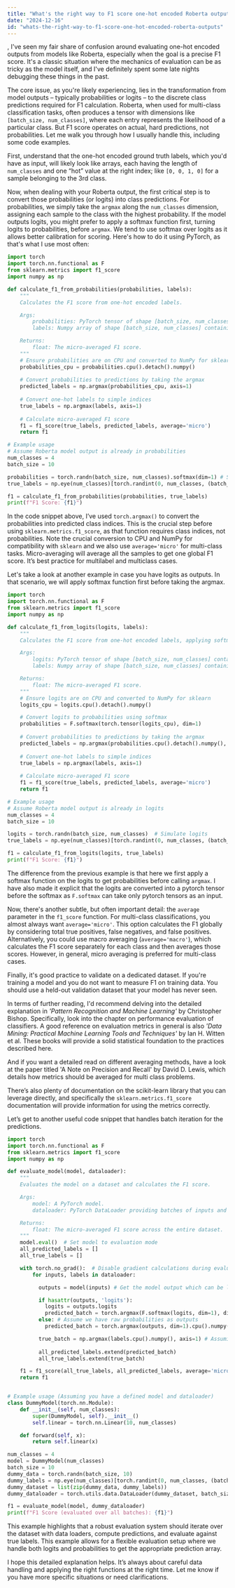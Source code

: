 ```yaml
---
title: "What's the right way to F1 score one-hot encoded Roberta outputs?"
date: "2024-12-16"
id: "whats-the-right-way-to-f1-score-one-hot-encoded-roberta-outputs"
---
```


,  I've seen my fair share of confusion around evaluating one-hot encoded outputs from models like Roberta, especially when the goal is a precise F1 score. It's a classic situation where the mechanics of evaluation can be as tricky as the model itself, and I've definitely spent some late nights debugging these things in the past.

The core issue, as you're likely experiencing, lies in the transformation from model outputs – typically probabilities or logits – to the discrete class predictions required for F1 calculation. Roberta, when used for multi-class classification tasks, often produces a tensor with dimensions like `[batch_size, num_classes]`, where each entry represents the likelihood of a particular class. But F1 score operates on actual, hard predictions, not probabilities. Let me walk you through how I usually handle this, including some code examples.

First, understand that the one-hot encoded ground truth labels, which you'd have as input, will likely look like arrays, each having the length of `num_classes` and one “hot” value at the right index; like `[0, 0, 1, 0]` for a sample belonging to the 3rd class.

Now, when dealing with your Roberta output, the first critical step is to convert those probabilities (or logits) into class predictions. For probabilities, we simply take the `argmax` along the `num_classes` dimension, assigning each sample to the class with the highest probability. If the model outputs logits, you might prefer to apply a softmax function first, turning logits to probabilities, before `argmax`. We tend to use softmax over logits as it allows better calibration for scoring. Here's how to do it using PyTorch, as that's what I use most often:

```python
import torch
import torch.nn.functional as F
from sklearn.metrics import f1_score
import numpy as np

def calculate_f1_from_probabilities(probabilities, labels):
    """
    Calculates the F1 score from one-hot encoded labels.

    Args:
        probabilities: PyTorch tensor of shape [batch_size, num_classes]
        labels: Numpy array of shape [batch_size, num_classes] containing the true one-hot labels

    Returns:
        float: The micro-averaged F1 score.
    """
    # Ensure probabilities are on CPU and converted to NumPy for sklearn
    probabilities_cpu = probabilities.cpu().detach().numpy()
    
    # Convert probabilities to predictions by taking the argmax
    predicted_labels = np.argmax(probabilities_cpu, axis=1)
    
    # Convert one-hot labels to simple indices
    true_labels = np.argmax(labels, axis=1)
    
    # Calculate micro-averaged F1 score
    f1 = f1_score(true_labels, predicted_labels, average='micro')
    return f1

# Example usage
# Assume Roberta model output is already in probabilities
num_classes = 4
batch_size = 10

probabilities = torch.randn(batch_size, num_classes).softmax(dim=1) # Simulate probabilities
true_labels = np.eye(num_classes)[torch.randint(0, num_classes, (batch_size,)).numpy()] # Simulate one-hot labels

f1 = calculate_f1_from_probabilities(probabilities, true_labels)
print(f"F1 Score: {f1}")
```

In the code snippet above, I’ve used `torch.argmax()` to convert the probabilities into predicted class indices. This is the crucial step before using `sklearn.metrics.f1_score`, as that function requires class indices, not probabilities. Note the crucial conversion to CPU and NumPy for compatibility with `sklearn` and we also use `average='micro'` for multi-class tasks. Micro-averaging will average all the samples to get one global F1 score. It’s best practice for multilabel and multiclass cases.

Let's take a look at another example in case you have logits as outputs. In that scenario, we will apply softmax function first before taking the argmax.

```python
import torch
import torch.nn.functional as F
from sklearn.metrics import f1_score
import numpy as np

def calculate_f1_from_logits(logits, labels):
    """
    Calculates the F1 score from one-hot encoded labels, applying softmax.

    Args:
        logits: PyTorch tensor of shape [batch_size, num_classes] containing the logits
        labels: Numpy array of shape [batch_size, num_classes] containing the true one-hot labels

    Returns:
        float: The micro-averaged F1 score.
    """
    # Ensure logits are on CPU and converted to NumPy for sklearn
    logits_cpu = logits.cpu().detach().numpy()

    # Convert logits to probabilities using softmax
    probabilities = F.softmax(torch.tensor(logits_cpu), dim=1)
    
    # Convert probabilities to predictions by taking the argmax
    predicted_labels = np.argmax(probabilities.cpu().detach().numpy(), axis=1)
    
    # Convert one-hot labels to simple indices
    true_labels = np.argmax(labels, axis=1)
    
    # Calculate micro-averaged F1 score
    f1 = f1_score(true_labels, predicted_labels, average='micro')
    return f1

# Example usage
# Assume Roberta model output is already in logits
num_classes = 4
batch_size = 10

logits = torch.randn(batch_size, num_classes)  # Simulate logits
true_labels = np.eye(num_classes)[torch.randint(0, num_classes, (batch_size,)).numpy()]  # Simulate one-hot labels

f1 = calculate_f1_from_logits(logits, true_labels)
print(f"F1 Score: {f1}")
```

The difference from the previous example is that here we first apply a softmax function on the logits to get probabilities before calling `argmax`. I have also made it explicit that the logits are converted into a pytorch tensor before the softmax as `F.softmax` can take only pytorch tensors as an input.

Now, there's another subtle, but often important detail: the `average` parameter in the `f1_score` function. For multi-class classifications, you almost always want `average='micro'`. This option calculates the F1 globally by considering total true positives, false negatives, and false positives. Alternatively, you could use macro averaging (`average='macro'`), which calculates the F1 score separately for each class and then averages those scores. However, in general, micro averaging is preferred for multi-class cases.

Finally, it's good practice to validate on a dedicated dataset. If you're training a model and you do not want to measure F1 on training data. You should use a held-out validation dataset that your model has never seen.

In terms of further reading, I'd recommend delving into the detailed explanation in *'Pattern Recognition and Machine Learning'* by Christopher Bishop. Specifically, look into the chapter on performance evaluation of classifiers. A good reference on evaluation metrics in general is also *'Data Mining: Practical Machine Learning Tools and Techniques'* by Ian H. Witten et al. These books will provide a solid statistical foundation to the practices described here.

And if you want a detailed read on different averaging methods, have a look at the paper titled 'A Note on Precision and Recall' by David D. Lewis, which details how metrics should be averaged for multi class problems.

There’s also plenty of documentation on the scikit-learn library that you can leverage directly, and specifically the `sklearn.metrics.f1_score` documentation will provide information for using the metrics correctly.

Let’s get to another useful code snippet that handles batch iteration for the predictions.

```python
import torch
import torch.nn.functional as F
from sklearn.metrics import f1_score
import numpy as np

def evaluate_model(model, dataloader):
    """
    Evaluates the model on a dataset and calculates the F1 score.

    Args:
        model: A PyTorch model.
        dataloader: PyTorch DataLoader providing batches of inputs and labels.

    Returns:
        float: The micro-averaged F1 score across the entire dataset.
    """
    model.eval()  # Set model to evaluation mode
    all_predicted_labels = []
    all_true_labels = []

    with torch.no_grad():  # Disable gradient calculations during evaluation
        for inputs, labels in dataloader:

          outputs = model(inputs) # Get the model output which can be logits or probabilities. 

          if hasattr(outputs, 'logits'):
            logits = outputs.logits
            predicted_batch = torch.argmax(F.softmax(logits, dim=1), dim=1).cpu().numpy()
          else: # Assume we have raw probabilities as outputs
            predicted_batch = torch.argmax(outputs, dim=1).cpu().numpy() # Use softmax if it's raw logits

          true_batch = np.argmax(labels.cpu().numpy(), axis=1) # Assuming one-hot encoded labels
            
          all_predicted_labels.extend(predicted_batch)
          all_true_labels.extend(true_batch)

    f1 = f1_score(all_true_labels, all_predicted_labels, average='micro')
    return f1


# Example usage (Assuming you have a defined model and dataloader)
class DummyModel(torch.nn.Module):
    def __init__(self, num_classes):
        super(DummyModel, self).__init__()
        self.linear = torch.nn.Linear(10, num_classes)

    def forward(self, x):
        return self.linear(x)

num_classes = 4
model = DummyModel(num_classes)
batch_size = 10
dummy_data = torch.randn(batch_size, 10)
dummy_labels = np.eye(num_classes)[torch.randint(0, num_classes, (batch_size,)).numpy()]
dummy_dataset = list(zip(dummy_data, dummy_labels))
dummy_dataloader = torch.utils.data.DataLoader(dummy_dataset, batch_size=batch_size)

f1 = evaluate_model(model, dummy_dataloader)
print(f"F1 Score (evaluated over all batches): {f1}")
```

This example highlights that a robust evaluation system should iterate over the dataset with data loaders, compute predictions, and evaluate against true labels. This example allows for a flexible evaluation setup where we handle both logits and probabilities to get the appropriate prediction array.

I hope this detailed explanation helps. It’s always about careful data handling and applying the right functions at the right time. Let me know if you have more specific situations or need clarifications.
